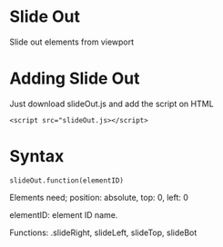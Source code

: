 # Slide Out

Slide out elements from viewport

# Adding Slide Out

Just download slideOut.js and add the script on HTML

`<script src="slideOut.js></script>`

# Syntax

`slideOut.function(elementID)`

Elements need; position: absolute, top: 0, left: 0

elementID: element ID name.

Functions: .slideRight, slideLeft, slideTop, slideBot